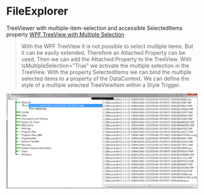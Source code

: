 # FileExplorer
TreeViewer with multiple-item-selection and accessible SelectedItems property
<a href="https://chrigas.blogspot.com/2014/08/wpf-treeview-with-multiple-selection.html">WPF TreeView with Multiple Selection</a>
<blockquote>

With the WPF TreeView it is not possible to select multiple items. But it can be easily extended. 
Therefore an Attached Property can be used. 
Then we can add the Attached Property to the TreeView. With IsMultipleSelection="True" we activate the multiple selection in the TreeView. 
With the property SelectedItems we can bind the multiple selected items to a property of the DataContext. 
We can define the style of a multiple selected TreeViewItem within a Style Trigger.
</blockquote>

![alt text](https://github.com/dtaylor-530/FileExplorer/blob/master/SnapShot.png "Snapshot of program")

